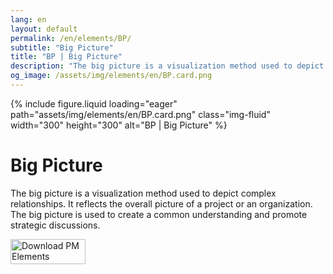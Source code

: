 ```yaml
---
lang: en
layout: default
permalink: /en/elements/BP/
subtitle: "Big Picture"
title: "BP | Big Picture"
description: "The big picture is a visualization method used to depict complex relationships. It reflects the overall picture of a project or an organization. The big picture is used to create a common understanding and promote strategic discussions."
og_image: /assets/img/elements/en/BP.card.png
---
```


{% include figure.liquid loading="eager" path="assets/img/elements/en/BP.card.png" class="img-fluid" width="300" height="300" alt="BP | Big Picture" %}

# Big Picture

The big picture is a visualization method used to depict complex relationships. It reflects the overall picture of a project or an organization. The big picture is used to create a common understanding and promote strategic discussions.

<a href="https://apps.apple.com/app/apple-store/id6738084498?pt=127441684&ct=website&mt=8">
  <img src="{{ "assets/img/en/appstore.png" | relative_url }}" width="120" height="40" alt="Download PM Elements">
</a>
